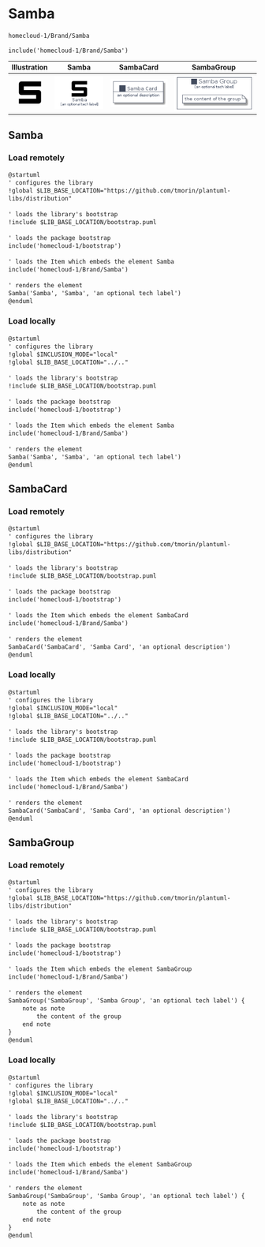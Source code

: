 # Samba


```text
homecloud-1/Brand/Samba
```

```text
include('homecloud-1/Brand/Samba')
```



| Illustration | Samba | SambaCard | SambaGroup |
| :---: | :---: | :---: | :---: |
| ![illustration for Illustration](../../homecloud-1/Brand/Samba.png) | ![illustration for Samba](../../homecloud-1/Brand/Samba.Local.png) | ![illustration for SambaCard](../../homecloud-1/Brand/SambaCard.Local.png) | ![illustration for SambaGroup](../../homecloud-1/Brand/SambaGroup.Local.png) |




## Samba

### Load remotely
```plantuml
@startuml
' configures the library
!global $LIB_BASE_LOCATION="https://github.com/tmorin/plantuml-libs/distribution"

' loads the library's bootstrap
!include $LIB_BASE_LOCATION/bootstrap.puml

' loads the package bootstrap
include('homecloud-1/bootstrap')

' loads the Item which embeds the element Samba
include('homecloud-1/Brand/Samba')

' renders the element
Samba('Samba', 'Samba', 'an optional tech label')
@enduml
```

### Load locally
```plantuml
@startuml
' configures the library
!global $INCLUSION_MODE="local"
!global $LIB_BASE_LOCATION="../.."

' loads the library's bootstrap
!include $LIB_BASE_LOCATION/bootstrap.puml

' loads the package bootstrap
include('homecloud-1/bootstrap')

' loads the Item which embeds the element Samba
include('homecloud-1/Brand/Samba')

' renders the element
Samba('Samba', 'Samba', 'an optional tech label')
@enduml
```

## SambaCard

### Load remotely
```plantuml
@startuml
' configures the library
!global $LIB_BASE_LOCATION="https://github.com/tmorin/plantuml-libs/distribution"

' loads the library's bootstrap
!include $LIB_BASE_LOCATION/bootstrap.puml

' loads the package bootstrap
include('homecloud-1/bootstrap')

' loads the Item which embeds the element SambaCard
include('homecloud-1/Brand/Samba')

' renders the element
SambaCard('SambaCard', 'Samba Card', 'an optional description')
@enduml
```

### Load locally
```plantuml
@startuml
' configures the library
!global $INCLUSION_MODE="local"
!global $LIB_BASE_LOCATION="../.."

' loads the library's bootstrap
!include $LIB_BASE_LOCATION/bootstrap.puml

' loads the package bootstrap
include('homecloud-1/bootstrap')

' loads the Item which embeds the element SambaCard
include('homecloud-1/Brand/Samba')

' renders the element
SambaCard('SambaCard', 'Samba Card', 'an optional description')
@enduml
```

## SambaGroup

### Load remotely
```plantuml
@startuml
' configures the library
!global $LIB_BASE_LOCATION="https://github.com/tmorin/plantuml-libs/distribution"

' loads the library's bootstrap
!include $LIB_BASE_LOCATION/bootstrap.puml

' loads the package bootstrap
include('homecloud-1/bootstrap')

' loads the Item which embeds the element SambaGroup
include('homecloud-1/Brand/Samba')

' renders the element
SambaGroup('SambaGroup', 'Samba Group', 'an optional tech label') {
    note as note
        the content of the group
    end note
}
@enduml
```

### Load locally
```plantuml
@startuml
' configures the library
!global $INCLUSION_MODE="local"
!global $LIB_BASE_LOCATION="../.."

' loads the library's bootstrap
!include $LIB_BASE_LOCATION/bootstrap.puml

' loads the package bootstrap
include('homecloud-1/bootstrap')

' loads the Item which embeds the element SambaGroup
include('homecloud-1/Brand/Samba')

' renders the element
SambaGroup('SambaGroup', 'Samba Group', 'an optional tech label') {
    note as note
        the content of the group
    end note
}
@enduml
```


